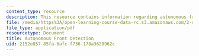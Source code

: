 ```yaml
---
content_type: resource
description: This resource contains information regarding autonomous front detection.
file: /media/https%3A/open-learning-course-data-rc.s3.amazonaws.com/2-s998-marine-autonomy-sensing-and-communications-spring-2012/2152e85785fa6afcf736178a3620962c_MIT2_S998S12_Lab15.pdf
file_type: application/pdf
resourcetype: Document
title: Autonomous Front Detection
uid: 2152e857-85fa-6afc-f736-178a3620962c
---
```

